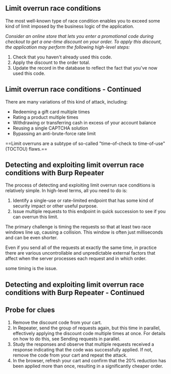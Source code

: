 
## Limit overrun race conditions

The most well-known type of race condition enables you to exceed some kind of limit imposed by the business logic of the application.

*Consider an online store that lets you enter a promotional code during checkout to get a one-time discount on your order. To apply this discount, the application may perform the following high-level steps:*

1. Check that you haven't already used this code.
2. Apply the discount to the order total.
3. Update the record in the database to reflect the fact that you've now used this code.

## Limit overrun race conditions - Continued

There are many variations of this kind of attack, including:

- Redeeming a gift card multiple times
- Rating a product multiple times
- Withdrawing or transferring cash in excess of your account balance
- Reusing a single CAPTCHA solution
- Bypassing an anti-brute-force rate limit

==Limit overruns are a subtype of so-called "time-of-check to time-of-use" (TOCTOU) flaws.==

## Detecting and exploiting limit overrun race conditions with Burp Repeater

The process of detecting and exploiting limit overrun race conditions is relatively simple. In high-level terms, all you need to do is:

1. Identify a single-use or rate-limited endpoint that has some kind of security impact or other useful purpose.
2. Issue multiple requests to this endpoint in quick succession to see if you can overrun this limit.

The primary challenge is timing the requests so that at least two race windows line up, causing a collision. This window is often just milliseconds and can be even shorter.

Even if you send all of the requests at exactly the same time, in practice there are various uncontrollable and unpredictable external factors that affect when the server processes each request and in which order.

some timing is the issue.

## Detecting and exploiting limit overrun race conditions with Burp Repeater - Continued

## Probe for clues

1. Remove the discount code from your cart.
2. In Repeater, send the group of requests again, but this time in parallel, effectively applying the discount code multiple times at once. For details on how to do this, see Sending requests in parallel.
3. Study the responses and observe that multiple requests received a response indicating that the code was successfully applied. If not, remove the code from your cart and repeat the attack.
4. In the browser, refresh your cart and confirm that the 20% reduction has been applied more than once, resulting in a significantly cheaper order.

